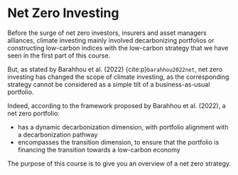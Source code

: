 # Net Zero Investing

Before the surge of net zero investors, insurers and asset managers alliances, climate investing mainly involved decarbonizing portfolios or constructing low-carbon indices with the low-carbon strategy that we have seen in the first part of this course.

But, as stated by Barahhou et al. (2022) {cite:p}`barahhou2022net`, net zero investing has changed the scope of climate investing, as the corresponding strategy cannot be considered as a simple tilt of a business-as-usual portfolio.

Indeed, according to the framework proposed by Barahhou et al. (2022), a net zero portfolio:

- has a dynamic decarbonization dimension, with portfolio alignment with a decarbonization pathway
- encompasses the transition dimension, to ensure that the portfolio is financing the transition towards a low-carbon economy

The purpose of this course is to give you an overview of a net zero strategy. 